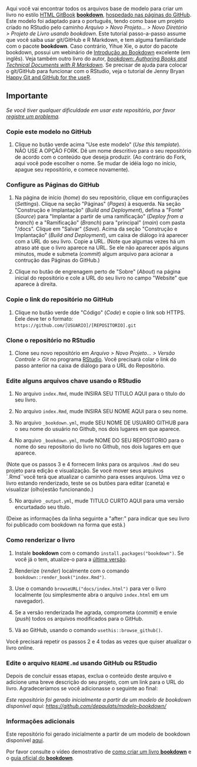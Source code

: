 Aqui você vai encontrar todos os arquivos base de modelo para criar um livro no estilo [HTML GitBook](https://bookdown.org/yihui/bookdown/html.html#gitbook-style)  **[bookdown](https://github.com/rstudio/bookdown)**, [hospedado nas páginas do GitHub](https://bookdown.org/yihui/bookdown/github.html). Este modelo foi adaptado para o português, tendo como base um projeto criado no RStudio pelo caminho *Arquivo > Novo Projeto... > Novo Diretório > Projeto de Livro usando bookdown*.
Este tutorial passo-a-passo assume que você saiba usar git/GitHub e R Markdown, e tem alguma familiaridade com o pacote **bookdown**. Caso contrário, Yihue Xie, o autor do pacote bookdown, possui um webinário de [Introdução ao Bookdown](https://www.youtube.com/watch?v=dVqVscgwSpw) excelente (em inglês). Veja também outro livro do autor, [*bookdown: Authoring Books and Technical Documents with R Markdown*](https://bookdown.org/yihui/bookdown).
Se precisar de ajuda para colocar o git/GitHub para funcionar com o RStudio, veja o tutorial de Jenny Bryan [Happy Git and GitHub for the useR](https://happygitwithr.com/). 


## Importante

*Se você tiver qualquer dificuldade em usar este repositório, por favor [registre um problema](https://github.com/depaulats/modelo-bookdown/issues).*


### Copie este modelo no GitHub

1. Clique no butão verde acima "Use este modelo" (*Use this template*). NÃO USE A OPÇÃO FORK. Dê um nome descritivo para o seu repositório de acordo com o conteúdo que deseja produzir. (Ao contrário do Fork, aqui você pode escolher o nome. Se mudar de idéia logo no início, apague seu repositório, e comece novamente).

### Configure as Páginas do GitHub

1. Na página de início (*home*) do seu repositório, clique em configurações (*Settings*). Clique na seção "Páginas" (*Pages*) à esquerda. Na seção "Construção e Implantação" (*Build and Deployment*), defina a "Fonte" (*Source*) para "Implantar a partir de uma ramificação" (*Deploy from a branch*) e a "Ramificação" (*Branch*) para "principal" (*main*) com pasta "/docs". Clique em "Salvar" (*Save*). Acima da seção "Construção e Implantação" (*Build and Deployment*), um caixa de diálogo irá aparecer com a URL do seu livro. Copie a URL. (Note que algumas vezes há um atraso até que o livro aparece na URL. Se ele não aparecer após alguns minutos, mude e submeta (*commit*) algum arquivo para acionar a contrução das Páginas do GitHub.)

2. Clique no butão de engrenagem perto de "Sobre" (*About*) na página inicial do repositório e cole a URL do seu livro no campo "Website" que aparece à direita.

### Copie o link do repositório no GitHub

1. Clique no butão verde dde "Código" (*Code*) e copie o link sob HTTPS. Eele deve ter o formato: `https://github.com/[USUARIO]/[REPOSITORIO].git`

### Clone o repositório no RStudio

1. Clone seu novo repositório em *Arquivo > Novo Projeto... > Versão Controle > Git* no programa [RStudio](https://posit.co/download/rstudio-desktop/). Você precisará colar o link do passo anterior na caixa de diálogo para o URL do Repositório.

### Edite alguns arquivos chave usando o RStudio

1. No arquivo `index.Rmd`, mude INSIRA SEU TITULO AQUI para o título do seu livro.

2. No arquivo `index.Rmd`, mude INSIRA SEU NOME AQUI para o seu nome.

3. No arquivo `_bookdown.yml`, mude SEU NOME DE USUARIO GITHUB para o seu nome do usuário no Github, nos dois lugares em que aparece.

4. No arquivo `_bookdown.yml`, mude NOME DO SEU REPOSITORIO para o nome do seu repositorio do livro no Github, nos dois lugares em que aparece.

(Note que os passos 3 e 4 fornecem links para os arquivos `.Rmd` do seu projeto para edição e visualização. Se você mover seus arquivos `.Rmd``você terá que atualizar o caminho para esses arquivos. Uma vez o livro estando renderizado, teste se os butões para editar (caneta) e visualizar (olho)estão funcionando.)

5. No arquivo `_output.yml`, mude TITULO CURTO AQUI para uma versão encurtadado seu título. 

(Deixe as informações da linha seguinte a "after:" para indicar que seu livro foi publicado com bookdown na forma que está.)

### Como renderizar o livro

1. Instale **bookdown** com o comando `install.packages("bookdown")`. Se você já o tem, atualize-o para a [última versão](https://CRAN.R-project.org/package=bookdown).

2. Renderize (*render*) localmente com o comando `bookdown::render_book("index.Rmd")`.

3. Use o comando `browseURL("docs/index.html")` para ver o livro localmente (ou simplesmente abra o arquivo `index.html` em um navegador).

4. Se a versão renderizada lhe agrada, comprometa (*commit*) e envie (*push*) todos os arquivos modificados para o GitHub. 

5. Vá ao GitHub, usando o comando `usethis::browse_github()`.

Você precisará repetir os passos 2 e 4 todas as vezes que quiser atualizar o livro online.


### Edite o arquivo `README.md` usando GitHub ou RStudio

Depois de concluir essas etapas, exclua o conteúdo deste arquivo e adicione uma breve descrição do seu projeto, com um link para o URL do livro. Agradeceríamos se você adicionasse o seguinte ao final:

*Este repositório foi gerado inicialmente a partir de um modelo de bookdown disponível aqui: https://github.com/depaulats/modelo-bookdown/*


### Informações adicionais

Este repositório foi gerado inicialmente a partir de um modelo de bookdown disponível [aqui](https://github.com/jtr13/bookdown-template).

Por favor consulte o vídeo demostrativo de [como criar um livro **bookdown**](http://bit.ly/fiveminutebookdown) e o [guia oficial do **bookdown**](https://bookdown.org/yihui/bookdown). 
